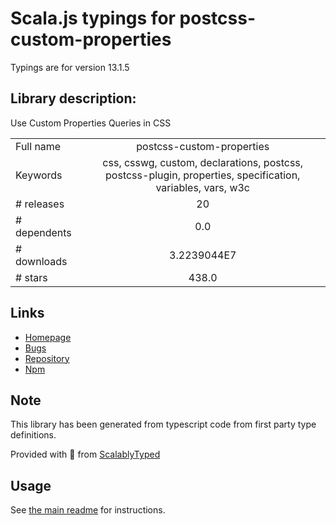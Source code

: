 
# Scala.js typings for postcss-custom-properties

Typings are for version 13.1.5

## Library description:
Use Custom Properties Queries in CSS

|                    |                 |
| ------------------ | :-------------: |
| Full name          | postcss-custom-properties |
| Keywords           | css, csswg, custom, declarations, postcss, postcss-plugin, properties, specification, variables, vars, w3c |
| # releases         | 20 |
| # dependents       | 0.0 |
| # downloads        | 3.2239044E7 |
| # stars            | 438.0 |

## Links
- [Homepage](https://github.com/csstools/postcss-plugins/tree/main/plugins/postcss-custom-properties#readme)
- [Bugs](https://github.com/csstools/postcss-plugins/issues)
- [Repository](https://github.com/csstools/postcss-plugins)
- [Npm](https://www.npmjs.com/package/postcss-custom-properties)
    


## Note
This library has been generated from typescript code from first party type definitions.

Provided with :purple_heart: from [ScalablyTyped](https://github.com/oyvindberg/ScalablyTyped)

## Usage
See [the main readme](../../readme.md) for instructions.


